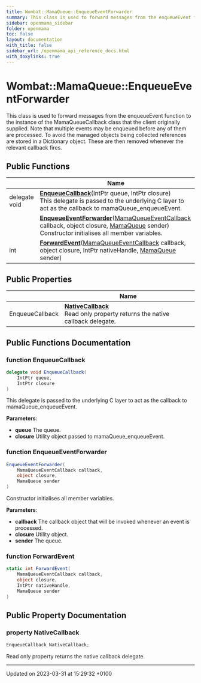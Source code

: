 ```yaml
---
title: Wombat::MamaQueue::EnqueueEventForwarder
summary: This class is used to forward messages from the enqueueEvent function to the instance of the MamaQueueCallback class that the client originally supplied. Note that multiple events may be enqueued before any of them are processed. To avoid the managed objects being collected references are stored in a Dictionary object. These are then removed whenever the relevant callback fires. 
sidebar: openmama_sidebar
folder: openmama
toc: false
layout: documentation
with_title: false
sidebar_url: /openmama_api_reference_docs.html
with_doxylinks: true
---
```


# Wombat::MamaQueue::EnqueueEventForwarder



This class is used to forward messages from the enqueueEvent function to the instance of the MamaQueueCallback class that the client originally supplied. Note that multiple events may be enqueued before any of them are processed. To avoid the managed objects being collected references are stored in a Dictionary object. These are then removed whenever the relevant callback fires. 

## Public Functions

|                | Name           |
| -------------- | -------------- |
| delegate void | **[EnqueueCallback](classWombat_1_1MamaQueue_1_1EnqueueEventForwarder.html#function-enqueuecallback)**(IntPtr queue, IntPtr closure)<br>This delegate is passed to the underlying C layer to act as the callback to mamaQueue_enqueueEvent.  |
| | **[EnqueueEventForwarder](classWombat_1_1MamaQueue_1_1EnqueueEventForwarder.html#function-enqueueeventforwarder)**([MamaQueueEventCallback](interfaceWombat_1_1MamaQueueEventCallback.html) callback, object closure, [MamaQueue](classWombat_1_1MamaQueue.html) sender)<br>Constructor initialises all member variables.  |
| int | **[ForwardEvent](classWombat_1_1MamaQueue_1_1EnqueueEventForwarder.html#function-forwardevent)**([MamaQueueEventCallback](interfaceWombat_1_1MamaQueueEventCallback.html) callback, object closure, IntPtr nativeHandle, [MamaQueue](classWombat_1_1MamaQueue.html) sender) |

## Public Properties

|                | Name           |
| -------------- | -------------- |
| EnqueueCallback | **[NativeCallback](classWombat_1_1MamaQueue_1_1EnqueueEventForwarder.html#property-nativecallback)** <br>Read only property returns the native callback delegate.  |

## Public Functions Documentation

### function EnqueueCallback

```csharp
delegate void EnqueueCallback(
    IntPtr queue,
    IntPtr closure
)
```

This delegate is passed to the underlying C layer to act as the callback to mamaQueue_enqueueEvent. 

**Parameters**: 

  * **queue** The queue. 
  * **closure** Utility object passed to mamaQueue_enqueueEvent. 


### function EnqueueEventForwarder

```csharp
EnqueueEventForwarder(
    MamaQueueEventCallback callback,
    object closure,
    MamaQueue sender
)
```

Constructor initialises all member variables. 

**Parameters**: 

  * **callback** The callback object that will be invoked whenever an event is processed. 
  * **closure** Utility object. 
  * **sender** The queue. 


### function ForwardEvent

```csharp
static int ForwardEvent(
    MamaQueueEventCallback callback,
    object closure,
    IntPtr nativeHandle,
    MamaQueue sender
)
```


## Public Property Documentation

### property NativeCallback

```csharp
EnqueueCallback NativeCallback;
```

Read only property returns the native callback delegate. 

-------------------------------

Updated on 2023-03-31 at 15:29:32 +0100